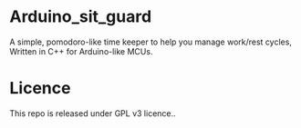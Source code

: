 # Arduino_sit_guard
A simple, pomodoro-like time keeper to help you manage work/rest cycles, Written in C++ for Arduino-like MCUs.

# Licence
This repo is released under GPL v3 licence..
